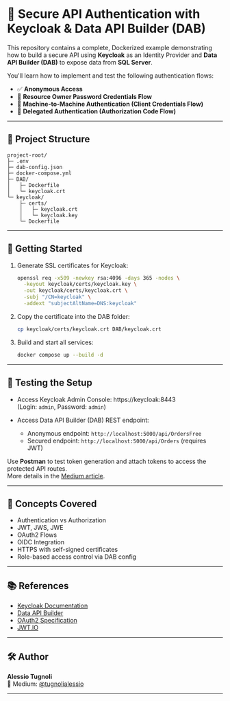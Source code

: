 # 🔐 Secure API Authentication with Keycloak & Data API Builder (DAB)

This repository contains a complete, Dockerized example demonstrating how to build a secure API using **Keycloak** as an Identity Provider and **Data API Builder (DAB)** to expose data from **SQL Server**.

You'll learn how to implement and test the following authentication flows:

- ✅ **Anonymous Access**  
- 🔑 **Resource Owner Password Credentials Flow**  
- 🤖 **Machine-to-Machine Authentication (Client Credentials Flow)**  
- 🙋 **Delegated Authentication (Authorization Code Flow)**

---

## 🧱 Project Structure

```
project-root/
├─ .env
├─ dab-config.json
├─ docker-compose.yml
├─ DAB/
│   ├─ Dockerfile
│   └─ keycloak.crt
└─ keycloak/
    ├─ certs/
    │   ├─ keycloak.crt
    │   └─ keycloak.key
    └─ Dockerfile
```

---

## 🚀 Getting Started

1. Generate SSL certificates for Keycloak:
   ```bash
   openssl req -x509 -newkey rsa:4096 -days 365 -nodes \
     -keyout keycloak/certs/keycloak.key \
     -out keycloak/certs/keycloak.crt \
     -subj "/CN=keycloak" \
     -addext "subjectAltName=DNS:keycloak"
   ```

2. Copy the certificate into the DAB folder:
   ```bash
   cp keycloak/certs/keycloak.crt DAB/keycloak.crt
   ```

3. Build and start all services:
   ```bash
   docker compose up --build -d
   ```

---

## 🧪 Testing the Setup

- Access Keycloak Admin Console: https://keycloak:8443  
  (Login: `admin`, Password: `admin`)

- Access Data API Builder (DAB) REST endpoint:  
  - Anonymous endpoint: `http://localhost:5000/api/OrdersFree`  
  - Secured endpoint: `http://localhost:5000/api/Orders` (requires JWT)

Use **Postman** to test token generation and attach tokens to access the protected API routes.  
More details in the [Medium article](https://medium.com/@tugnolialessio).

---

## 🧠 Concepts Covered

- Authentication vs Authorization
- JWT, JWS, JWE
- OAuth2 Flows
- OIDC Integration
- HTTPS with self-signed certificates
- Role-based access control via DAB config

---

## 📚 References

- [Keycloak Documentation](https://www.keycloak.org/documentation)
- [Data API Builder](https://github.com/Azure/data-api-builder)
- [OAuth2 Specification](https://oauth.net/2/)
- [JWT.IO](https://jwt.io/)

---

## 🛠 Author

**Alessio Tugnoli**  
📝 Medium: [@tugnolialessio](https://medium.com/@tugnolialessio)

---
